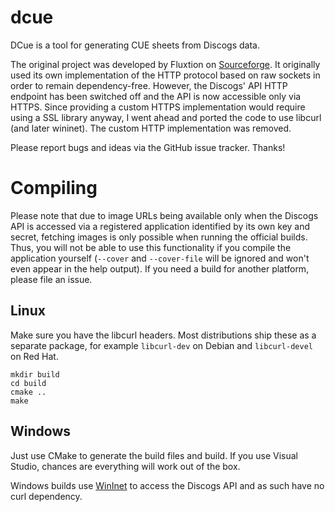 # dcue

DCue is a tool for generating CUE sheets from Discogs data.

The original project was developed by Fluxtion on [Sourceforge](http://sourceforge.net/projects/dcue/). It originally used its own implementation of the HTTP protocol based on raw sockets in order to remain dependency-free. However, the Discogs' API HTTP endpoint has been switched off and the API is now accessible only via HTTPS. Since providing a custom HTTPS implementation would require using a SSL library anyway, I went ahead and ported the code to use libcurl (and later wininet). The custom HTTP implementation was removed.

Please report bugs and ideas via the GitHub issue tracker. Thanks!

# Compiling

Please note that due to image URLs being available only when the Discogs API is accessed via a registered application identified by its own key and secret, fetching images is only possible when running the official builds. Thus, you will not be able to use this functionality if you compile the application yourself (`--cover` and `--cover-file` will be ignored and won't even appear in the help output). If you need a build for another platform, please file an issue.

## Linux

Make sure you have the libcurl headers. Most distributions ship these as a separate package, for example `libcurl-dev` on Debian and `libcurl-devel` on Red Hat.

```
mkdir build
cd build
cmake ..
make
```

## Windows

Just use CMake to generate the build files and build. If you use Visual Studio, chances are everything will work out of the box.

Windows builds use [WinInet](https://docs.microsoft.com/en-us/windows/win32/wininet/portal) to access the Discogs API and as such have no curl dependency.
